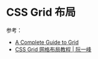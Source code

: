 # CSS Grid 布局

参考：

- [A Complete Guide to Grid](https://css-tricks.com/snippets/css/complete-guide-grid/)
- [CSS Grid 网格布局教程 | 阮一峰](http://www.ruanyifeng.com/blog/2019/03/grid-layout-tutorial.html)

